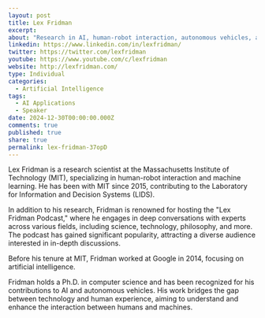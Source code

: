 ```yaml
---
layout: post
title: Lex Fridman
excerpt: 
about: "Research in AI, human-robot interaction, autonomous vehicles, and machine learning at MIT."
linkedin: https://www.linkedin.com/in/lexfridman/
twitter: https://twitter.com/lexfridman
youtube: https://www.youtube.com/c/lexfridman
website: http://lexfridman.com/
type: Individual
categories:
  - Artificial Intelligence
tags:
  - AI Applications
  - Speaker
date: 2024-12-30T00:00:00.000Z
comments: true
published: true
share: true
permalink: lex-fridman-37opD
---
```

Lex Fridman is a research scientist at the Massachusetts Institute of Technology (MIT), specializing in human-robot interaction and machine learning. He has been with MIT since 2015, contributing to the Laboratory for Information and Decision Systems (LIDS). 

In addition to his research, Fridman is renowned for hosting the "Lex Fridman Podcast," where he engages in deep conversations with experts across various fields, including science, technology, philosophy, and more. The podcast has gained significant popularity, attracting a diverse audience interested in in-depth discussions. 

Before his tenure at MIT, Fridman worked at Google in 2014, focusing on artificial intelligence.

Fridman holds a Ph.D. in computer science and has been recognized for his contributions to AI and autonomous vehicles. His work bridges the gap between technology and human experience, aiming to understand and enhance the interaction between humans and machines.
